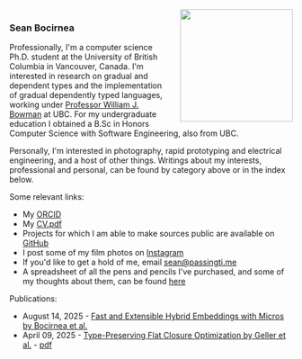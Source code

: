 ---
---
<img style="padding-left: 20px" align="right" width="200" src="/sean.jpg">

### Sean Bocirnea

Professionally, I'm a computer science Ph.D. student at the University of British Columbia in Vancouver, Canada.
I'm interested in research on gradual and dependent types and the implementation of gradual dependently typed languages, working under [Professor William J. Bowman](https://www.williamjbowman.com) at UBC.
For my undergraduate education I obtained a B.Sc in Honors Computer Science with Software Engineering, also from UBC.

Personally, I'm interested in photography, rapid prototyping and electrical engineering, and a host of other things.
Writings about my interests, professional and personal, can be found by category above or in the index below.

Some relevant links:
- My [ORCID](https://orcid.org/0009-0007-5231-8618)
- My [CV.pdf](/cv.pdf)
- Projects for which I am able to make sources public are available on [GitHub](https://github.com/780nm)
- I post some of my film photos on [Instagram](https://www.instagram.com/z80nm)
- If you'd like to get a hold of me, email [sean@passingti.me](mailto:sean@passingti.me)
- A spreadsheet of all the pens and pencils I've purchased, and some of my thoughts about them, can be found [here](https://1drv.ms/x/c/9ec370df4ba4e1d8/ESUpqmqWwidDmeMccfoSf44B9ckQT--HjzKsG7IqFcHI-g?e=JTztGL)

Publications:
- August 14, 2025 - [Fast and Extensible Hybrid Embeddings with Micros by Bocirnea et al.](https://doi.org/10.1145/3759537.3762696)
- April 09, 2025 - [Type-Preserving Flat Closure Optimization by Geller et al.](https://dl.acm.org/doi/10.1145/3720437) - [pdf](/papers/fcc-oopsla2025.pdf)
